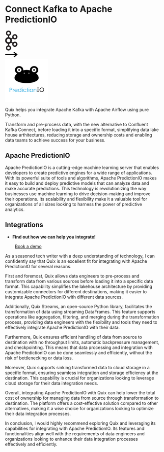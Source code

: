 # Connect Kafka to Apache PredictionIO

<div class="connect-images cards blog-grid-card" markdown>
<div>
<img src="../images/kafka_logo.png" width="40px" />
</div>
<div>
<img src="../images/arrow.svg" width="40px" />
</div>
<div>
<img src="./images/apache-predictionio_1.jpg" />
</div>
</div>

Quix helps you integrate Apache Kafka with Apache Airflow using pure Python.

Transform and pre-process data, with the new alternative to Confluent Kafka Connect, before loading it into a specific format, simplifying data lake house arthitectures, reducing storage and ownership costs and enabling data teams to achieve success for your business.

## Apache PredictionIO

Apache PredictionIO is a cutting-edge machine learning server that enables developers to create predictive engines for a wide range of applications. With its powerful suite of tools and algorithms, Apache PredictionIO makes it easy to build and deploy predictive models that can analyze data and make accurate predictions. This technology is revolutionizing the way businesses use machine learning to drive decision-making and improve their operations. Its scalability and flexibility make it a valuable tool for organizations of all sizes looking to harness the power of predictive analytics.

## Integrations

<div class="grid cards" markdown>

- __Find out how we can help you integrate!__

    <a class="md-button md-button--primary" href="https://share.hsforms.com/1iW0TmZzKQMChk0lxd_tGiw4yjw2?__hstc=175542013.2303933fbd746c0ac86d9ccbe9bc9100.1728383268831.1729603416735.1729620918855.31&__hssc=175542013.1.1729620918855&__hsfp=2132701734" target="_blank" style="margin:.5rem;">Book a demo</a>

</div>


As a seasoned tech writer with a deep understanding of technology, I can confidently say that Quix is an excellent fit for integrating with Apache PredictionIO for several reasons.

First and foremost, Quix allows data engineers to pre-process and transform data from various sources before loading it into a specific data format. This capability simplifies the lakehouse architecture by providing customizable connectors for different destinations, making it easier to integrate Apache PredictionIO with different data sources.

Additionally, Quix Streams, an open-source Python library, facilitates the transformation of data using streaming DataFrames. This feature supports operations like aggregation, filtering, and merging during the transformation process, providing data engineers with the flexibility and tools they need to effectively integrate Apache PredictionIO with their data.

Furthermore, Quix ensures efficient handling of data from source to destination with no throughput limits, automatic backpressure management, and checkpointing. This means that data processing and integration with Apache PredictionIO can be done seamlessly and efficiently, without the risk of bottlenecking or data loss.

Moreover, Quix supports sinking transformed data to cloud storage in a specific format, ensuring seamless integration and storage efficiency at the destination. This capability is crucial for organizations looking to leverage cloud storage for their data integration needs.

Overall, integrating Apache PredictionIO with Quix can help lower the total cost of ownership for managing data from source through transformation to destination. The platform offers a cost-effective solution compared to other alternatives, making it a wise choice for organizations looking to optimize their data integration processes.

In conclusion, I would highly recommend exploring Quix and leveraging its capabilities for integrating with Apache PredictionIO. Its features and functionalities align well with the requirements of data engineers and organizations looking to enhance their data integration processes effectively and efficiently.

